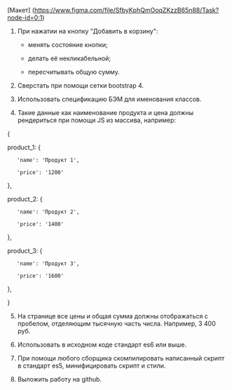 [Макет]
(https://www.figma.com/file/SfbyKphQmOoqZKzzB65n88/Task?node-id=0:1)
 

1. При нажатии на кнопку "Добавить в корзину":

    * менять состояние кнопки;

   * делать её некликабельной;

   * пересчитывать общую сумму.

2. Сверстать при помощи сетки bootstrap 4.

3. Использовать спецификацию БЭМ для именования классов.

4. Такие данные как наименование продукта и цена должны рендериться при помощи JS из массива, например:

{

   product_1: {

       'name': 'Продукт 1',

       'price': '1200'

   },

   product_2: {

       'name': 'Продукт 2',

       'price': '1400'

   },

   product_3: {

       'name': 'Продукт 3',

       'price': '1600'

   },

}

5. На странице все цены и общая сумма должны отображаться с пробелом, отделяющим тысячную часть числа. Например, 3 400 руб.

6. Использовать в исходном коде стандарт es6 или выше.

7. При помощи любого сборщика скомпилировать написанный скрипт в стандарт es5, минифицировать скрипт и стили.

8. Выложить работу на github.